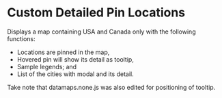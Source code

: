 # Custom Detailed Pin Locations

Displays a map containing USA and Canada only with the following functions:
- Locations are pinned in the map,
- Hovered pin will show its detail as tooltip,
- Sample legends; and
- List of the cities with modal and its detail.

Take note that datamaps.none.js was also edited for positioning of tooltip.
